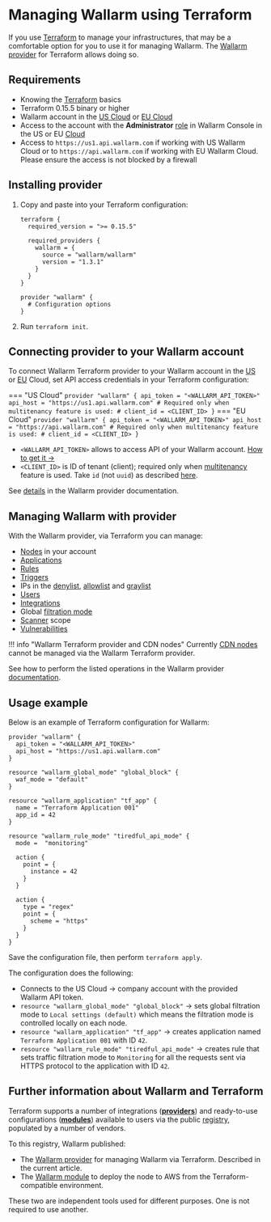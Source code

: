 # Managing Wallarm using Terraform

If you use [Terraform](https://www.terraform.io/) to manage your infrastructures, that may be a comfortable option for you to use it for managing Wallarm. The [Wallarm provider](https://registry.terraform.io/providers/wallarm/wallarm/latest/docs) for Terraform allows doing so.

## Requirements

* Knowing the [Terraform](https://www.terraform.io/) basics
* Terraform 0.15.5 binary or higher
* Wallarm account in the [US Cloud](https://us1.my.wallarm.com/) or [EU Cloud](https://my.wallarm.com/)
* Access to the account with the **Administrator** [role](../../user-guides/settings/users.md#user-roles) in Wallarm Console in the US or EU [Cloud](../../about-wallarm/overview.md#cloud)
* Access to `https://us1.api.wallarm.com` if working with US Wallarm Cloud or to `https://api.wallarm.com` if working with EU Wallarm Cloud. Please ensure the access is not blocked by a firewall

## Installing provider

1. Copy and paste into your Terraform configuration:

    ```
    terraform {
      required_version = ">= 0.15.5"

      required_providers {
        wallarm = {
          source = "wallarm/wallarm"
          version = "1.3.1"
        }
      }
    }

    provider "wallarm" {
      # Configuration options
    }
    ```

1. Run `terraform init`.

## Connecting provider to your Wallarm account

To connect Wallarm Terraform provider to your Wallarm account in the [US](https://us1.my.wallarm.com/signup) or [EU](https://my.wallarm.com/signup) Cloud, set API access credentials in your Terraform configuration:

=== "US Cloud"
    ```
    provider "wallarm" {
      api_token = "<WALLARM_API_TOKEN>"
      api_host = "https://us1.api.wallarm.com"
      # Required only when multitenancy feature is used:
      # client_id = <CLIENT_ID>
    }
    ```
=== "EU Cloud"
    ```
    provider "wallarm" {
      api_token = "<WALLARM_API_TOKEN>"
      api_host = "https://api.wallarm.com"
      # Required only when multitenancy feature is used:
      # client_id = <CLIENT_ID>
    }
    ```

* `<WALLARM_API_TOKEN>` allows to access API of your Wallarm account. [How to get it →](../../user-guides/settings/api-tokens.md)
* `<CLIENT_ID>` is ID of tenant (client); required only when [multitenancy](../../installation/multi-tenant/overview.md) feature is used. Take `id` (not `uuid`) as described [here](../../installation/multi-tenant/configure-accounts.md#via-the-wallarm-api).

See [details](https://registry.terraform.io/providers/wallarm/wallarm/latest/docs) in the Wallarm provider documentation.

## Managing Wallarm with provider

With the Wallarm provider, via Terraform you can manage:

* [Nodes](../../user-guides/nodes/nodes.md) in your account
* [Applications](../../user-guides/settings/applications.md)
* [Rules](../../user-guides/rules/rules.md)
* [Triggers](../../user-guides/triggers/triggers.md)
* IPs in the [denylist](../../user-guides/ip-lists/overview.md), [allowlist](../../user-guides/ip-lists/overview.md) and [graylist](../../user-guides/ip-lists/overview.md)
* [Users](../../user-guides/settings/users.md)
* [Integrations](../../user-guides/settings/integrations/integrations-intro.md)
* Global [filtration mode](../../admin-en/configure-wallarm-mode.md)
* [Scanner](../../user-guides/scanner.md) scope
* [Vulnerabilities](../../user-guides/vulnerabilities.md)

!!! info "Wallarm Terraform provider and CDN nodes"
    Currently [CDN nodes](../../user-guides/nodes/cdn-node.md) cannot be managed via the Wallarm Terraform provider.

See how to perform the listed operations in the Wallarm provider [documentation](https://registry.terraform.io/providers/wallarm/wallarm/latest/docs).

## Usage example

Below is an example of Terraform configuration for Wallarm:

```
provider "wallarm" {
  api_token = "<WALLARM_API_TOKEN>"
  api_host = "https://us1.api.wallarm.com"
}

resource "wallarm_global_mode" "global_block" {
  waf_mode = "default"
}

resource "wallarm_application" "tf_app" {
  name = "Terraform Application 001"
  app_id = 42
}

resource "wallarm_rule_mode" "tiredful_api_mode" {
  mode =  "monitoring"

  action {
    point = {
      instance = 42
    }
  }

  action {
    type = "regex"
    point = {
      scheme = "https"
    }
  }
}
```

Save the configuration file, then perform `terraform apply`.

The configuration does the following:

* Connects to the US Cloud → company account with the provided Wallarm API token.
* `resource "wallarm_global_mode" "global_block"` → sets global filtration mode to `Local settings (default)` which means the filtration mode is controlled locally on each node.
* `resource "wallarm_application" "tf_app"` → creates application named `Terraform Application 001` with ID `42`.
* `resource "wallarm_rule_mode" "tiredful_api_mode"` → creates rule that sets traffic filtration mode to `Monitoring` for all the requests sent via HTTPS protocol to the application with ID `42`.

## Further information about Wallarm and Terraform

Terraform supports a number of integrations (**[providers](https://www.terraform.io/language/providers)**) and ready-to-use configurations (**[modules](https://www.terraform.io/language/modules)**) available to users via the public [registry](https://www.terraform.io/registry#navigating-the-registry), populated by a number of vendors.

To this registry, Wallarm published:

* The [Wallarm provider](https://registry.terraform.io/providers/wallarm/wallarm/latest/docs) for managing Wallarm via Terraform. Described in the current article.
* The [Wallarm module](../../installation/cloud-platforms/aws/terraform-module/overview.md) to deploy the node to AWS from the Terraform-compatible environment.

These two are independent tools used for different purposes. One is not required to use another.
